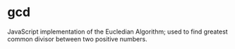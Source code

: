 # gcd

JavaScript implementation of the Eucledian Algorithm; used to find greatest common divisor between two positive numbers.